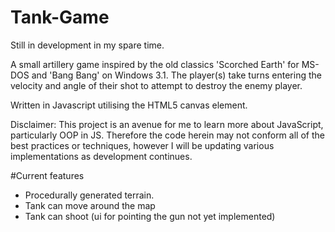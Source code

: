 # Tank-Game

Still in development in my spare time.

A small artillery game inspired by the old classics 'Scorched Earth' for MS-DOS and 'Bang Bang' on Windows 3.1.
The player(s) take turns entering the velocity and angle of their shot to attempt to destroy the enemy player.

Written in Javascript utilising the HTML5 canvas element.

Disclaimer: This project is an avenue for me to learn more about JavaScript, particularly OOP in JS. Therefore the code herein may not conform all of the best practices or techniques, however I will be updating various implementations as development continues.

#Current features
- Procedurally generated terrain.
- Tank can move around the map
- Tank can shoot (ui for pointing the gun not yet implemented)
